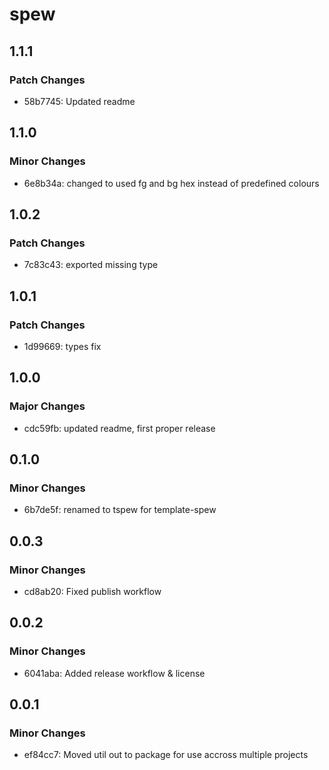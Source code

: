 # spew

## 1.1.1

### Patch Changes

- 58b7745: Updated readme

## 1.1.0

### Minor Changes

- 6e8b34a: changed to used fg and bg hex instead of predefined colours

## 1.0.2

### Patch Changes

- 7c83c43: exported missing type

## 1.0.1

### Patch Changes

- 1d99669: types fix

## 1.0.0

### Major Changes

- cdc59fb: updated readme, first proper release

## 0.1.0

### Minor Changes

- 6b7de5f: renamed to tspew for template-spew

## 0.0.3

### Minor Changes

- cd8ab20: Fixed publish workflow

## 0.0.2

### Minor Changes

- 6041aba: Added release workflow & license

## 0.0.1

### Minor Changes

- ef84cc7: Moved util out to package for use accross multiple projects
